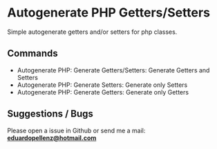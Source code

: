 # Autogenerate PHP Getters/Setters

Simple autogenerate getters and/or setters for php classes.

## Commands

- Autogenerate PHP: Generate Getters/Setters: Generate Getters and Setters
- Autogenerate PHP: Generate Setters: Generate only Setters
- Autogenerate PHP: Generate Getters: Generate only Getters


## Suggestions / Bugs

Please open a issue in Github or send me a mail: **eduardopellenz@hotmail.com**